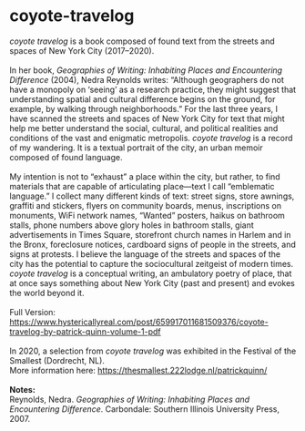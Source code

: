 # coyote-travelog

<i>coyote travelog</i> is a book composed of found text from the streets and spaces of New York City (2017–2020).<br>
<br>
In her book, <i>Geographies of Writing: Inhabiting Places and Encountering Difference</i> (2004), Nedra Reynolds writes: “Although geographers do not have a monopoly on ‘seeing’ as a research practice, they might suggest that understanding spatial and cultural difference begins on the ground, for example, by walking through neighborhoods.” For the last three years, I have scanned the streets and spaces of New York City for text that might help me better understand the social, cultural, and political realities and conditions of the vast and enigmatic metropolis. <i>coyote travelog</i> is a record of my wandering. It is a textual portrait of the city, an urban memoir composed of found language.<br>
<br>
My intention is not to “exhaust” a place within the city, but rather, to find materials that are capable of articulating place—text I call “emblematic language.” I collect many different kinds of text: street signs, store awnings, graffiti and stickers, flyers on community boards, menus, inscriptions on monuments, WiFi network names, “Wanted” posters, haikus on bathroom stalls, phone numbers above glory holes in bathroom stalls, giant advertisements in Times Square, storefront church names in Harlem and in the Bronx, foreclosure notices, cardboard signs of people in the streets, and signs at protests. I believe the language of the streets and spaces of the city has the potential to capture the sociocultural zeitgeist of modern times. <i>coyote travelog</i> is a conceptual writing, an ambulatory poetry of place, that at once says something about New York City (past and present) and evokes the world beyond it. <br>
<br>
Full Version: https://www.hystericallyreal.com/post/659917011681509376/coyote-travelog-by-patrick-quinn-volume-1-pdf<br>
<br>
In 2020, a selection from <i>coyote travelog</i> was exhibited in the Festival of the Smallest (Dordrecht, NL).<br>
More information here: https://thesmallest.222lodge.nl/patrickquinn/<br>
<br>
<b>Notes:</b><br>
Reynolds, Nedra. <i>Geographies of Writing: Inhabiting Places and Encountering Difference</i>. Carbondale: Southern Illinois University Press, 2007. 


